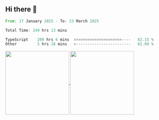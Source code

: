 ## Hi there 👋
<!--START_SECTION:waka-->

```rust
From: 17 January 2025 - To: 23 March 2025

Total Time: 249 hrs 13 mins

TypeScript    209 hrs 6 mins  >>>>>>>>>>>>>>>>>>>>>----   82.15 %
Other         5 hrs 18 mins   >------------------------   02.09 %
```

<!--END_SECTION:waka-->

<a href="https://github.com/anuraghazra/github-readme-stats">
  <img height=200 align="center" src="https://github-readme-stats.vercel.app/api/top-langs/?username=paulgeorge35&layout=donut&langs_count=5&theme=transparent" />
</a>
<a href="https://github.com/anuraghazra/convoychat">
  <img height=200 align="center" src="https://github-readme-stats.vercel.app/api?username=paulgeorge35&show_icons=true&show=prs_merged&theme=transparent&rank_icon=github" />
</a>
